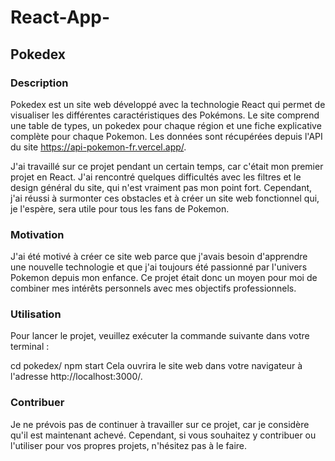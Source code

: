 # React-App-
## Pokedex
### Description
Pokedex est un site web développé avec la technologie React qui permet de visualiser les différentes caractéristiques des Pokémons. Le site comprend une table de types, un pokedex pour chaque région et une fiche explicative complète pour chaque Pokemon. Les données sont récupérées depuis l'API du site https://api-pokemon-fr.vercel.app/.

J'ai travaillé sur ce projet pendant un certain temps, car c'était mon premier projet en React. J'ai rencontré quelques difficultés avec les filtres et le design général du site, qui n'est vraiment pas mon point fort. Cependant, j'ai réussi à surmonter ces obstacles et à créer un site web fonctionnel qui, je l'espère, sera utile pour tous les fans de Pokemon.

### Motivation
J'ai été motivé à créer ce site web parce que j'avais besoin d'apprendre une nouvelle technologie et que j'ai toujours été passionné par l'univers Pokemon depuis mon enfance. Ce projet était donc un moyen pour moi de combiner mes intérêts personnels avec mes objectifs professionnels.

### Utilisation
Pour lancer le projet, veuillez exécuter la commande suivante dans votre terminal :

cd pokedex/
npm start
Cela ouvrira le site web dans votre navigateur à l'adresse http://localhost:3000/.

### Contribuer
Je ne prévois pas de continuer à travailler sur ce projet, car je considère qu'il est maintenant achevé. Cependant, si vous souhaitez y contribuer ou l'utiliser pour vos propres projets, n'hésitez pas à le faire.
